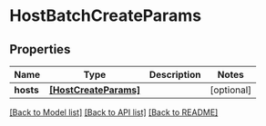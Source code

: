 # HostBatchCreateParams


## Properties
Name | Type | Description | Notes
------------ | ------------- | ------------- | -------------
**hosts** | [**[HostCreateParams]**](HostCreateParams.md) |  | [optional] 

[[Back to Model list]](../README.md#documentation-for-models) [[Back to API list]](../README.md#documentation-for-api-endpoints) [[Back to README]](../README.md)


